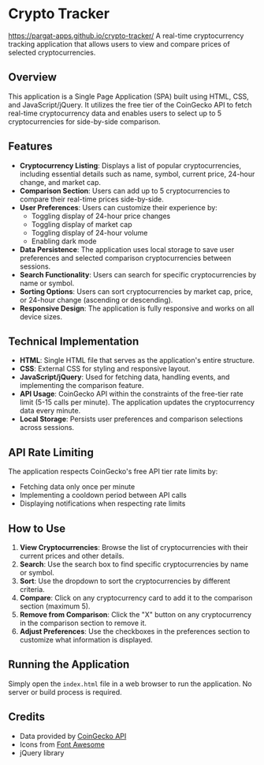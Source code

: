 # Crypto Tracker
https://pargat-apps.github.io/crypto-tracker/
A real-time cryptocurrency tracking application that allows users to view and compare prices of selected cryptocurrencies.

## Overview

This application is a Single Page Application (SPA) built using HTML, CSS, and JavaScript/jQuery. It utilizes the free tier of the CoinGecko API to fetch real-time cryptocurrency data and enables users to select up to 5 cryptocurrencies for side-by-side comparison.

## Features

- **Cryptocurrency Listing**: Displays a list of popular cryptocurrencies, including essential details such as name, symbol, current price, 24-hour change, and market cap.
- **Comparison Section**: Users can add up to 5 cryptocurrencies to compare their real-time prices side-by-side.
- **User Preferences**: Users can customize their experience by:
  - Toggling display of 24-hour price changes
  - Toggling display of market cap
  - Toggling display of 24-hour volume
  - Enabling dark mode
- **Data Persistence**: The application uses local storage to save user preferences and selected comparison cryptocurrencies between sessions.
- **Search Functionality**: Users can search for specific cryptocurrencies by name or symbol.
- **Sorting Options**: Users can sort cryptocurrencies by market cap, price, or 24-hour change (ascending or descending).
- **Responsive Design**: The application is fully responsive and works on all device sizes.

## Technical Implementation

- **HTML**: Single HTML file that serves as the application's entire structure.
- **CSS**: External CSS for styling and responsive layout.
- **JavaScript/jQuery**: Used for fetching data, handling events, and implementing the comparison feature.
- **API Usage**: CoinGecko API within the constraints of the free-tier rate limit (5-15 calls per minute). The application updates the cryptocurrency data every minute.
- **Local Storage**: Persists user preferences and comparison selections across sessions.

## API Rate Limiting

The application respects CoinGecko's free API tier rate limits by:
- Fetching data only once per minute
- Implementing a cooldown period between API calls
- Displaying notifications when respecting rate limits

## How to Use

1. **View Cryptocurrencies**: Browse the list of cryptocurrencies with their current prices and other details.
2. **Search**: Use the search box to find specific cryptocurrencies by name or symbol.
3. **Sort**: Use the dropdown to sort the cryptocurrencies by different criteria.
4. **Compare**: Click on any cryptocurrency card to add it to the comparison section (maximum 5).
5. **Remove from Comparison**: Click the "X" button on any cryptocurrency in the comparison section to remove it.
6. **Adjust Preferences**: Use the checkboxes in the preferences section to customize what information is displayed.

## Running the Application

Simply open the `index.html` file in a web browser to run the application. No server or build process is required.

## Credits

- Data provided by [CoinGecko API](https://www.coingecko.com/en/api)
- Icons from [Font Awesome](https://fontawesome.com/)
- jQuery library 
